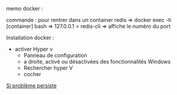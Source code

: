 memo docker : 

commande : 
  pour rentrer dans un container redis =>  docker exec -ti [container] bash => 127.0.0.1 > redis-cli => affiche le numéro du port
  
Installation docker : 
  - activer Hyper v
    - Panneau de configuration
    - a droite, activé ou désactivées des fonctionnalités Windows
    - Rechercher hyper V
    - cocher
    
[Si problème persiste](https://docs.docker.com/docker-for-windows/troubleshoot/#virtualization)
